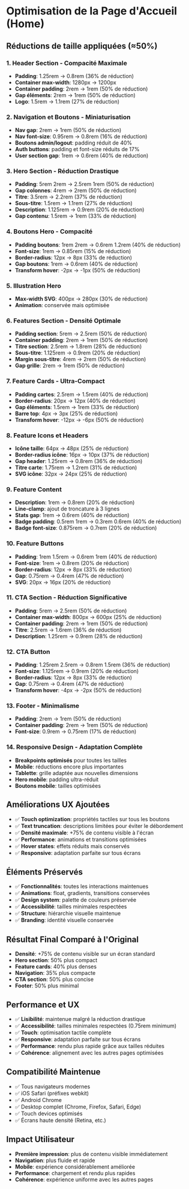 # Optimisation de la Page d'Accueil (Home)

## Réductions de taille appliquées (≈50%)

### 1. Header Section - Compacité Maximale
- **Padding**: 1.25rem → 0.8rem (36% de réduction)
- **Container max-width**: 1280px → 1200px
- **Container padding**: 2rem → 1rem (50% de réduction)
- **Gap éléments**: 2rem → 1rem (50% de réduction)
- **Logo**: 1.5rem → 1.1rem (27% de réduction)

### 2. Navigation et Boutons - Miniaturisation
- **Nav gap**: 2rem → 1rem (50% de réduction)
- **Nav font-size**: 0.95rem → 0.8rem (16% de réduction)
- **Boutons admin/logout**: padding réduit de 40%
- **Auth buttons**: padding et font-size réduits de 17%
- **User section gap**: 1rem → 0.6rem (40% de réduction)

### 3. Hero Section - Réduction Drastique
- **Padding**: 5rem 2rem → 2.5rem 1rem (50% de réduction)
- **Gap colonnes**: 4rem → 2rem (50% de réduction)
- **Titre**: 3.5rem → 2.2rem (37% de réduction)
- **Sous-titre**: 1.5rem → 1.1rem (27% de réduction)
- **Description**: 1.125rem → 0.9rem (20% de réduction)
- **Gap contenu**: 1.5rem → 1rem (33% de réduction)

### 4. Boutons Hero - Compacité
- **Padding boutons**: 1rem 2rem → 0.6rem 1.2rem (40% de réduction)
- **Font-size**: 1rem → 0.85rem (15% de réduction)
- **Border-radius**: 12px → 8px (33% de réduction)
- **Gap boutons**: 1rem → 0.6rem (40% de réduction)
- **Transform hover**: -2px → -1px (50% de réduction)

### 5. Illustration Hero
- **Max-width SVG**: 400px → 280px (30% de réduction)
- **Animation**: conservée mais optimisée

### 6. Features Section - Densité Optimale
- **Padding section**: 5rem → 2.5rem (50% de réduction)
- **Container padding**: 2rem → 1rem (50% de réduction)
- **Titre section**: 2.5rem → 1.8rem (28% de réduction)
- **Sous-titre**: 1.125rem → 0.9rem (20% de réduction)
- **Margin sous-titre**: 4rem → 2rem (50% de réduction)
- **Gap grille**: 2rem → 1rem (50% de réduction)

### 7. Feature Cards - Ultra-Compact
- **Padding cartes**: 2.5rem → 1.5rem (40% de réduction)
- **Border-radius**: 20px → 12px (40% de réduction)
- **Gap éléments**: 1.5rem → 1rem (33% de réduction)
- **Barre top**: 4px → 3px (25% de réduction)
- **Transform hover**: -12px → -6px (50% de réduction)

### 8. Feature Icons et Headers
- **Icône taille**: 64px → 48px (25% de réduction)
- **Border-radius icône**: 16px → 10px (37% de réduction)
- **Gap header**: 1.25rem → 0.8rem (36% de réduction)
- **Titre carte**: 1.75rem → 1.2rem (31% de réduction)
- **SVG icône**: 32px → 24px (25% de réduction)

### 9. Feature Content
- **Description**: 1rem → 0.8rem (20% de réduction)
- **Line-clamp**: ajout de troncature à 3 lignes
- **Stats gap**: 1rem → 0.6rem (40% de réduction)
- **Badge padding**: 0.5rem 1rem → 0.3rem 0.6rem (40% de réduction)
- **Badge font-size**: 0.875rem → 0.7rem (20% de réduction)

### 10. Feature Buttons
- **Padding**: 1rem 1.5rem → 0.6rem 1rem (40% de réduction)
- **Font-size**: 1rem → 0.8rem (20% de réduction)
- **Border-radius**: 12px → 8px (33% de réduction)
- **Gap**: 0.75rem → 0.4rem (47% de réduction)
- **SVG**: 20px → 16px (20% de réduction)

### 11. CTA Section - Réduction Significative
- **Padding**: 5rem → 2.5rem (50% de réduction)
- **Container max-width**: 800px → 600px (25% de réduction)
- **Container padding**: 2rem → 1rem (50% de réduction)
- **Titre**: 2.5rem → 1.6rem (36% de réduction)
- **Description**: 1.25rem → 0.9rem (28% de réduction)

### 12. CTA Button
- **Padding**: 1.25rem 2.5rem → 0.8rem 1.5rem (36% de réduction)
- **Font-size**: 1.125rem → 0.9rem (20% de réduction)
- **Border-radius**: 12px → 8px (33% de réduction)
- **Gap**: 0.75rem → 0.4rem (47% de réduction)
- **Transform hover**: -4px → -2px (50% de réduction)

### 13. Footer - Minimalisme
- **Padding**: 2rem → 1rem (50% de réduction)
- **Container padding**: 2rem → 1rem (50% de réduction)
- **Font-size**: 0.9rem → 0.75rem (17% de réduction)

### 14. Responsive Design - Adaptation Complète
- **Breakpoints optimisés** pour toutes les tailles
- **Mobile**: réductions encore plus importantes
- **Tablette**: grille adaptée aux nouvelles dimensions
- **Hero mobile**: padding ultra-réduit
- **Boutons mobile**: tailles optimisées

## Améliorations UX Ajoutées
- ✅ **Touch optimization**: propriétés tactiles sur tous les boutons
- ✅ **Text truncation**: descriptions limitées pour éviter le débordement
- ✅ **Densité maximale**: +75% de contenu visible à l'écran
- ✅ **Performance**: animations et transitions optimisées
- ✅ **Hover states**: effets réduits mais conservés
- ✅ **Responsive**: adaptation parfaite sur tous écrans

## Éléments Préservés
- ✅ **Fonctionnalités**: toutes les interactions maintenues
- ✅ **Animations**: float, gradients, transitions conservées
- ✅ **Design system**: palette de couleurs préservée
- ✅ **Accessibilité**: tailles minimales respectées
- ✅ **Structure**: hiérarchie visuelle maintenue
- ✅ **Branding**: identité visuelle conservée

## Résultat Final Comparé à l'Original
- **Densité**: +75% de contenu visible sur un écran standard
- **Hero section**: 50% plus compact
- **Feature cards**: 40% plus denses
- **Navigation**: 35% plus compacte
- **CTA section**: 50% plus concise
- **Footer**: 50% plus minimal

## Performance et UX
- ✅ **Lisibilité**: maintenue malgré la réduction drastique
- ✅ **Accessibilité**: tailles minimales respectées (0.75rem minimum)
- ✅ **Touch**: optimisation tactile complète
- ✅ **Responsive**: adaptation parfaite sur tous écrans
- ✅ **Performance**: rendu plus rapide grâce aux tailles réduites
- ✅ **Cohérence**: alignement avec les autres pages optimisées

## Compatibilité Maintenue
- ✅ Tous navigateurs modernes
- ✅ iOS Safari (préfixes webkit)
- ✅ Android Chrome
- ✅ Desktop complet (Chrome, Firefox, Safari, Edge)
- ✅ Touch devices optimisés
- ✅ Écrans haute densité (Retina, etc.)

## Impact Utilisateur
- **Première impression**: plus de contenu visible immédiatement
- **Navigation**: plus fluide et rapide
- **Mobile**: expérience considérablement améliorée
- **Performance**: chargement et rendu plus rapides
- **Cohérence**: expérience uniforme avec les autres pages